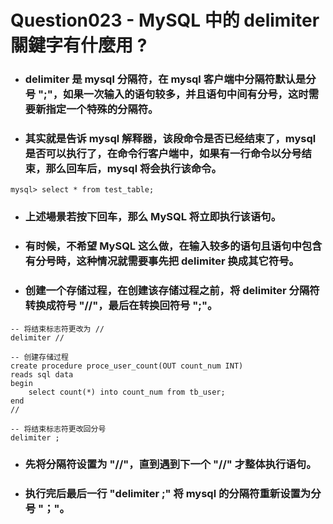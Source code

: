Question023 - MySQL 中的 delimiter 關鍵字有什麼用 ?
=====
* ### delimiter 是 mysql 分隔符，在 mysql 客户端中分隔符默认是分号 ";"，如果一次输入的语句较多，并且语句中间有分号，这时需要新指定一个特殊的分隔符。
* ### 其实就是告诉 mysql 解释器，该段命令是否已经结束了，mysql 是否可以执行了，在命令行客户端中，如果有一行命令以分号结束，那么回车后，mysql 将会执行该命令。
```
mysql> select * from test_table;
```
* ### 上述場景若按下回车，那么 MySQL 将立即执行该语句。
* ### 有时候，不希望 MySQL 这么做，在输入较多的语句且语句中包含有分号時，这种情况就需要事先把 delimiter 换成其它符号。
* ### 创建一个存储过程，在创建该存储过程之前，将 delimiter 分隔符转换成符号 "//"，最后在转换回符号 ";"。
```
-- 将结束标志符更改为 //
delimiter //
 
-- 创建存储过程
create procedure proce_user_count(OUT count_num INT)
reads sql data
begin
	select count(*) into count_num from tb_user;
end
//
 
-- 将结束标志符更改回分号
delimiter ;
```
* ### 先将分隔符设置为 "//"，直到遇到下一个 "//" 才整体执行语句。
* ### 执行完后最后一行 "delimiter ;" 将 mysql 的分隔符重新设置为分号 "；"。
<br />
